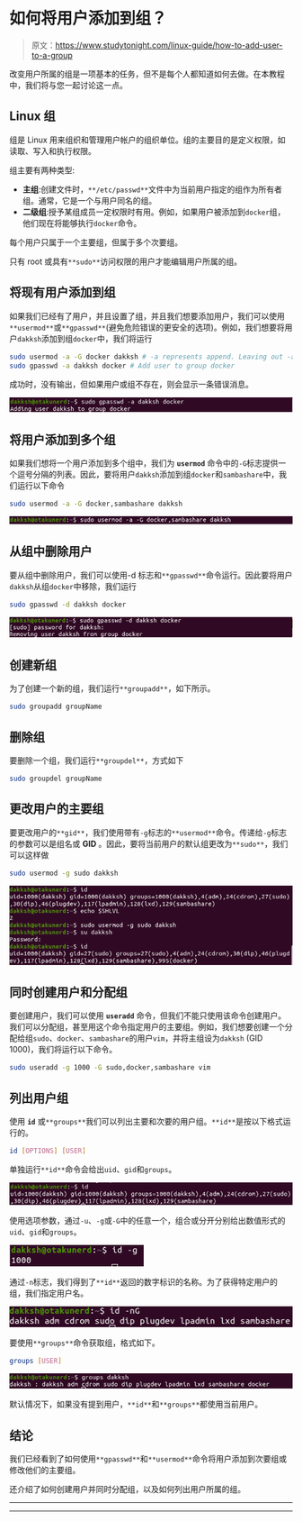 # 如何将用户添加到组？

> 原文：<https://www.studytonight.com/linux-guide/how-to-add-user-to-a-group>

改变用户所属的组是一项基本的任务，但不是每个人都知道如何去做。在本教程中，我们将与您一起讨论这一点。

## Linux 组

组是 Linux 用来组织和管理用户帐户的组织单位。组的主要目的是定义权限，如读取、写入和执行权限。

组主要有两种类型:

*   **主组**:创建文件时，`**/etc/passwd**`文件中为当前用户指定的组作为所有者组。通常，它是一个与用户同名的组。
*   **二级组**:授予某组成员一定权限时有用。例如，如果用户被添加到`docker`组，他们现在将能够执行`docker`命令。

每个用户只属于一个主要组，但属于多个次要组。

只有 root 或具有`**sudo**`访问权限的用户才能编辑用户所属的组。

## 将现有用户添加到组

如果我们已经有了用户，并且设置了组，并且我们想要添加用户，我们可以使用`**usermod**`或`**gpasswd**`(避免危险错误的更安全的选项)。例如，我们想要将用户`dakksh`添加到组`docker`中，我们将运行

```sh
sudo usermod -a -G docker dakksh # -a represents append. Leaving out -a, will remove user from all other groups
sudo gpasswd -a dakksh docker # Add user to group docker
```

成功时，没有输出，但如果用户或组不存在，则会显示一条错误消息。

![Adding user to group using gpasswd](img/2b589bd2e4e226e06c9fe5ee19166dd0.png)

## 将用户添加到多个组

如果我们想将一个用户添加到多个组中，我们为 **`usermod`** 命令中的`-G`标志提供一个逗号分隔的列表。因此，要将用户`dakksh`添加到组`docker`和`sambashare`中，我们运行以下命令

```sh
sudo usermod -a -G docker,sambashare dakksh
```

![Adding user to multiple groups using usermod](img/13ba0cdca4f7f67f9e7d1dcf9667f484.png)

## 从组中删除用户

要从组中删除用户，我们可以使用-d 标志和`**gpasswd**`命令运行。因此要将用户`dakksh`从组`docker`中移除，我们运行

```sh
sudo gpasswd -d dakksh docker
```

![Removing user from a group](img/84c06f04c38c94bbdd1545bbc269839b.png)

## 创建新组

为了创建一个新的组，我们运行`**groupadd**`，如下所示。

```sh
sudo groupadd groupName
```

## 删除组

要删除一个组，我们运行`**groupdel**`，方式如下

```sh
sudo groupdel groupName
```

## 更改用户的主要组

要更改用户的`**gid**`，我们使用带有`-g`标志的`**usermod**`命令。传递给`-g`标志的参数可以是组名或 **GID** 。因此，要将当前用户的默认组更改为`**sudo**`，我们可以这样做

```sh
sudo usermod -g sudo dakksh
```

![Changing primary group of a user](img/ef24d9517fdba2a102c252f16e2dbd23.png)

## 同时创建用户和分配组

要创建用户，我们可以使用 **`useradd`** 命令，但我们不能只使用该命令创建用户。我们可以分配组，甚至用这个命令指定用户的主要组。例如，我们想要创建一个分配给组`sudo`、`docker`、`sambashare`的用户`vim`，并将主组设为`dakksh` (GID 1000)，我们将运行以下命令。

```sh
sudo useradd -g 1000 -G sudo,docker,sambashare vim
```

## 列出用户组

使用 **`id`** 或`**groups**`我们可以列出主要和次要的用户组。`**id**`是按以下格式运行的。

```sh
id [OPTIONS] [USER]
```

单独运行`**id**`命令会给出`uid`、`gid`和`groups`。

![id command](img/ed63e22f79ae5171bfe0d30748e05e6f.png)

使用选项参数，通过`-u`、`-g`或`-G`中的任意一个，组合或分开分别给出数值形式的`uid`、`gid`和`groups`。

![id -g command](img/c7157d77718f90f4e475231f132828b6.png)

通过`-n`标志，我们得到了`**id**`返回的数字标识的名称。为了获得特定用户的组，我们指定用户名。

![id -nG command](img/93f89c17072030d3b8596ed82bbf12a5.png)

要使用`**groups**`命令获取组，格式如下。

```sh
groups [USER]
```

![groups user command](img/da2c7c1ef9718123ecb6d6c2b5b51567.png)

默认情况下，如果没有提到用户，`**id**`和`**groups**`都使用当前用户。

## 结论

我们已经看到了如何使用`**gpasswd**`和`**usermod**`命令将用户添加到次要组或修改他们的主要组。

还介绍了如何创建用户并同时分配组，以及如何列出用户所属的组。

* * *

* * *